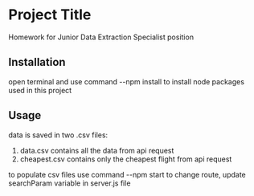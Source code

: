 # Project Title

Homework for Junior Data Extraction Specialist position

## Installation

open terminal and use command --npm install to install node packages used in this project

## Usage

data is saved in two .csv files:

1. data.csv contains all the data from api request
2. cheapest.csv contains only the cheapest flight from api request

to populate csv files use command --npm start
to change route, update searchParam variable in server.js file
